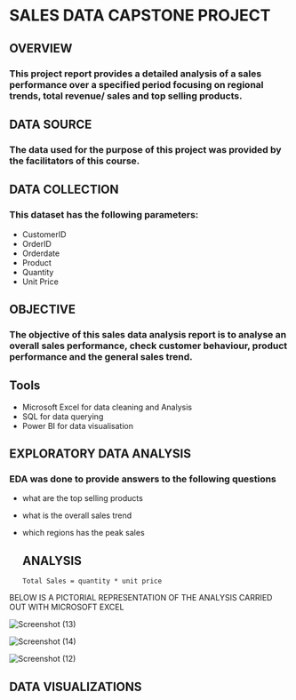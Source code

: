 # SALES DATA CAPSTONE PROJECT

## OVERVIEW 
### This project report provides a detailed analysis of a sales performance over a specified period focusing on regional trends, total revenue/ sales and top selling products.

## DATA SOURCE
### The data used for the purpose of this project was provided by the facilitators of this course. 

## DATA COLLECTION 
### This dataset has the following parameters:
- CustomerID
- OrderID
- Orderdate
- Product
- Quantity
- Unit Price

## OBJECTIVE
### The objective of this sales data analysis report is to analyse an overall sales performance, check customer behaviour, product performance and the general sales trend.

## Tools
- Microsoft Excel for data cleaning and Analysis
- SQL for data querying
- Power BI for data visualisation

## EXPLORATORY DATA ANALYSIS 
### EDA was done to provide answers to the following questions 
- what are the top selling products
- what is the overall sales trend
- which regions has the peak sales

  ## ANALYSIS
  ```
  Total Sales = quantity * unit price

BELOW IS A PICTORIAL REPRESENTATION OF THE ANALYSIS CARRIED OUT WITH MICROSOFT EXCEL




  
  ![Screenshot (13)](https://github.com/user-attachments/assets/0b9d97ba-7124-42d9-8213-1a079a8d8484)

  




![Screenshot (14)](https://github.com/user-attachments/assets/6bb4de5c-9793-45c1-b227-404836a6bae7)



![Screenshot (12)](https://github.com/user-attachments/assets/b4a49db7-73b3-42ac-bb44-b1098f24c530)


## DATA VISUALIZATIONS 
